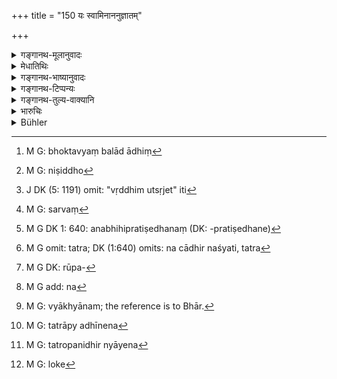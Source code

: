 +++
title = "150 यः स्वामिनाननुज्ञातम्"

+++

<details><summary>गङ्गानथ-मूलानुवादः</summary>

The fool, who, without the owner’s permission, uses a deposit, shall have to remit half the amount of the interest, as compensation for such use.—(150)
</details>

<details><summary>मेधातिथिः</summary>

उक्तम् "न भोक्तव्यो बलाद् आधिर्[^२९०] भुञ्जानो वृद्धिम् उत्सृजेत्" (म्ध् ८.१४४) इति । सर्वस्य हि ग्रहणम् उच्यते । तत्र निषिद्धे[^२९१] भोगे बलाद् आधिं भुञ्जनः "वृद्धिम् उत्सृजेत्" इति,[^२९२] सर्वां[^२९३] हारयत्य् एव वृद्धिम् । अननुज्ञाते प्रतिषेधनम्[^२९४] । रहस्य् उपभुज्यमानभोगे न चाधिर् नश्यति, तत्र[^२९५] रूप्यसुवर्णालंकारादाव्[^२९६] अर्धवृद्धित्यागो ऽनेन श्लोकेनोच्यते । 


[^२९६]:
     M G DK: rūpa-


[^२९५]:
     M G omit: tatra; DK (1:640) omits: na cādhir naśyati, tatra


[^२९४]:
     M G DK 1: 640: anabhihipratiṣedhanaṃ (DK: -pratiṣedhane)


[^२९३]:
     M G: sarvaṃ


[^२९२]:
     J DK (5: 1191) omit: "vṛddhim utsṛjet" iti


[^२९१]:
     M G: niṣiddho


[^२९०]:
     M G: bhoktavyaṃ balād ādhiṃ

- यत् तु नवं महार्घम् अलंकरणवस्त्रादि परिधीयमानं नासितं तत्र न केवलं वृद्धिहानिः, यावद् धनं[^२९७] नष्टं तत् परिपीड्य मूलतः प्रविशतीति महत्तरैर् व्याख्यातम् । यज्वना तु व्याख्यातम्-[^२९८] यत्र स्वामी व्यवहरति अध्यधीनश् च, तत्राध्यधीनेन[^२९९] बन्धो दत्तः, स्वामिना च दृष्टः, तत्र धारणकेन कस्मिंश्चिद् अवसरे ऽध्यधीनः पृष्टः- "प्रयोजनं ममानेन बन्धेनास्ति", तत्रोपनिधिन्यायेन[^३००] तेनानुज्ञातः कालान्तरे भुञ्जानं यदि स्वामी पश्यंस् तदनुज्ञातं बन्धं क्षपितवान् — सतीदृशे विषये ऽर्धवृद्धित्यागः । 


[^३००]:
     M G: tatropanidhir nyāyena


[^२९९]:
     M G: tatrāpy adhīnena


[^२९८]:
     M G: vyākhyānam; the reference is to Bhār.


[^२९७]:
     M G add: na

<u>तद् अयुक्तम्</u> । यतस् तुल्यो व्यवहारः परस्परापेक्षः स्वामिभृत्ययोः । तत्र[^३०१] तत्रान्यतरेणानुज्ञातेनायम् अनुज्ञातः[^३०२] प्रयुज्यते ऽधर्मतः[^३०३] । स्वामिशब्दस्यार्थे स्वत्वम् ईदृशि विषये भवति । अन्यथा बन्धं यो ददाति सो ऽवश्यं स्वाम्येन युक्तः[^३०४] । अध्यधीनस् तु न स्वामी । यद्य् एवं चौरस् तर्हि । तस्मात् स्वामित्वाध्यारोपः । उपयोगे वाध्यधीने स्वाम्यनुज्ञाव्यवहाराद् ब्रह्मदत्तवत् । अतः पूर्व एवार्थः ।   
**स्वामि**ग्रहणं पादपूरणार्थम् । **भुङ्क्ते ऽविचक्षण** इत्य् अकारः संहितया प्रश्लिष्टनिर्दिष्टो वेदितव्यः । यस्य ह्य् अस्ति बुद्धिः "वृद्धिर् ममास्त्य् एव, अधिको लाभो वस्तुभोगः" इति, सो ऽ**विचक्षणः** । न हि लोकशास्त्रवियोजनीया[^३०५] स्थितिः, यद् उभौ लाभाश् च भोगश् च वृद्धिः स्यात् । तेन सा वृद्धिर् भोक्तव्या । **निष्कृतिः** परशुद्धिः, विनियम इति यावत् । 



[^३०५]:
     M G: loke

- <u>अन्ये तु</u> द्विगुणीभूते ऽप्य् अमोक्ष्यमाणे प्रतिषेधम् इमम् इच्छन्ति, तस्य हि स्वल्पो ऽपराध इति वदन्तः । 

<u>प्रथमं</u> तावद् आदाव् एव तैर् याज्ञवल्क्यवचनस्य विषयो देयः- "आधिः प्रणश्येत्" (य्ध् २.६०) इति ॥ ८.१५० ॥
</details>

<details><summary>गङ्गानथ-भाष्यानुवादः</summary>

It has been declared (under 144)—‘a deposit should not be used by force,—by using it one renounces the interest:’ and what was meant there was the absolute appropriation of the entire deposit; and when such using has been forbidden, it is only right that by using a deposit by force, the man should lose the entire amount of his interest. By merely using the article however, the deposit does not become destroyed, it only becomes deteriorated, in colour, brightness and decorations; and the present verse lays down that in such cases the man shall lose half the amount of his interest.

In a case however, where the deposit consists of new and valuable ornaments or clothes, and on being worn they become spoilt,—there is to be not merely loss of interest, but the man is to be made to pay the price of the property spoilt; this is as the matter has been explained by great scholars.

Ṛju (Yajvan) (?) however has explained as follows:—In a case where business is carried on by the master as well as by the servant, and a pledge has been deposited by the servant, and seen by the master also,—if after some time, the pledger says to the servant—‘I have need for the article pledged,’—and is permitted by him to use it; whereupon, if the master, on seeing him using it, cancels the pledge and takes it back;—in such a case half the amount of interest has to be renounced.

This however is not right; as, under the circumstances, transactions carried on by the master or the servant stand upon the same footing. So that when the using has been permitted by one, it cannot be held to be not permitted by the other and hence illegal. In such a case, it is actual ‘ownership’ that forms the denotation of the term ‘owner.’ Otherwise, the person who deposits the article would certainly appear to be the ‘owner’; but the servant is not the ‘owner’; so that if he does give away the thing, he would be only a thief. For this reason ‘*ownership*’ has to be attributed to him. Hence when the using has been permitted by the servant, it is treated as permitted by the master also.

For these reasons, the meaning of the verse must ho as previously explained and the mention of the ‘owner’ is only for the purpose of filling up the metre.

Between the two terms in the expression—‘*Bhuṅktevicakṣaṇaḥ*,’ an ‘a’ is to be understood as present in a merged form due to the proximity of the two vowels (*e* and *a*). That man who entertains the idea—‘my interest is already safe, so that the use of the article is an additional gain’—is called here a ‘*fool*’ For no such transaction is sanctioned by law as would involve both the securing of interest and the using of the pledged article; hence it is only the interest that should be earned.

‘*Compensation*’—Expiatory price; exchange.

Others have explained the prohibition contained in the present verse as referring to the case where the pledge is not redeemed, even after the principal has been doubled; and they hold that the fault, in this case is comparatively insignificant (hence only half the interest is lost).

But first of all, these persons should be required to point out the subject of Yājñavalkya’s assertion (Vyavahāra-58) regarding the ‘pledge becoming lost if it is not redeemed on the principal having been doubled.’—(150)
</details>

<details><summary>गङ्गानथ-टिप्पन्यः</summary>

This verse is quoted in *Vivādaratnākara* (p. 23) \[for whose
explanatory note, see note on verse 144\];—in *Aparārka* (p. 659), which
adds that what is here laid down applies to cases where very little use
has been made of the thing; in cases where the pledged thing has been
very much used, no interest is to be paid; thus the reduction in the
interest has to be determined by the extent of the use to which the
thing may have been put;—and in *Kṛtyakalpataru*, (70a).
</details>

<details><summary>गङ्गानथ-तुल्य-वाक्यानि</summary>

*Nārada* (1.128).—‘That foolish person who uses a pledge without the
authority of the owner, shall lose one half of his interest, as a
compensation for such use.’

[\[See Texts under
143-144.\]]
</details>

<details><summary>भारुचिः</summary>

स्वामी च गृहे व्यवहरति । तत्प्रयुक्तश् च भृत्यः । तथा च वक्ष्यति "कुटुम्बार्थ ऽध्यधीनः" [इति] । तेनाननुज्ञातश् च स्वामिना य आधिं भुङ्क्ते ऽविचक्षणः तेनार्धवृद्धिर् अर्था उपक्ष्यन्त इत्य् एवं न जानाति । एतस्मात् कारणाद् अनेन तस्यार्धवृद्धिर् मोक्तव्या भोगनिष्कृत्यर्थम् । एवं च ग्रहणाधमनयोः प्रमाणम् अध्यधीनः पृथक्तन्तुत्वत् (?) तु नोपभोगानुज्ञाने दाने । एतच् च यो वेद स विचक्षणः । तथा चायम् एव युक्तः पाठः- न विचक्षणः स्वाम्युपसर्जनत्वाद् अध्यधीनस्येति । अन्यस् त्व् आह पूर्वो द्विगुणीभूते विधिर् उक्तः, "न भोक्तव्यो बलाद् आधिर् भुञ्जानो वृद्धिम् उत्सृजेत्" इत्य् एषः । अयं पुनर् आदाव् एवोच्यते ॥ ८.१४९ ॥
</details>

<details><summary>Bühler</summary>

150	The fool who uses a pledge without the permission of the owner, shall remit half of his interest, as a compensation for (such) use.
</details>
